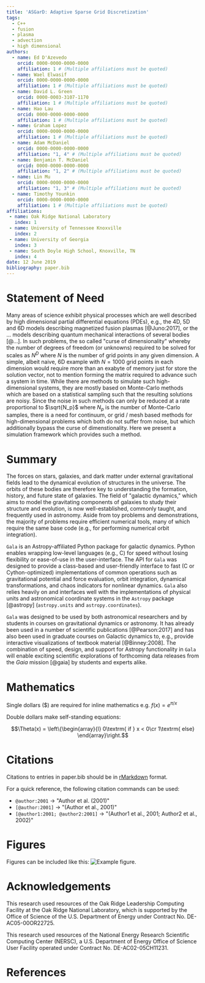 ```yaml
---
title: 'ASGarD: Adaptive Sparse Grid Discretization'
tags:
  - C++
  - fusion
  - plasma
  - advection
  - high dimensional
authors:
  - name: Ed D'Azevedo
    orcid: 0000-0000-0000-0000
    affiliation: 1 # (Multiple affiliations must be quoted)
  - name: Wael Elwasif
    orcid: 0000-0000-0000-0000
    affiliation: 1 # (Multiple affiliations must be quoted)
  - name: David L. Green
    orcid: 0000-0003-3107-1170
    affiliation: 1 # (Multiple affiliations must be quoted)
  - name: Hao Lau
    orcid: 0000-0000-0000-0000
    affiliation: 1 # (Multiple affiliations must be quoted)
  - name: Graham Lopez
    orcid: 0000-0000-0000-0000
    affiliation: 1 # (Multiple affiliations must be quoted)
  - name: Adam McDaniel
    orcid: 0000-0000-0000-0000
    affiliation: "1, 4" # (Multiple affiliations must be quoted)
  - name: Benjamin T. McDaniel
    orcid: 0000-0000-0000-0000
    affiliation: "1, 2" # (Multiple affiliations must be quoted)
  - name: Lin Mu
    orcid: 0000-0000-0000-0000
    affiliation: "1, 3" # (Multiple affiliations must be quoted)
  - name: Timothy Younkin
    orcid: 0000-0000-0000-0000
    affiliation: 1 # (Multiple affiliations must be quoted)
affiliations:
 - name: Oak Ridge National Laboratory
   index: 1
 - name: University of Tennessee Knoxville
   index: 2
 - name: University of Georgia
   index: 3
 - name: South Doyle High School, Knoxville, TN
   index: 4
date: 12 June 2019
bibliography: paper.bib
---
```

# Statement of Need

Many areas of science exhibit physical processes which are well described by high dimensional partial differential equations (PDEs), e.g., the 4D, 5D and 6D models describing magnetized fusion plasmas [@Juno:2017], or the ... models describing quantum mechanical interactions of several bodies [@...]. In such problems, the so called "curse of dimensionality" whereby the number of degrees of freedom (or unknowns) required to be solved for scales as $N^D$ where $N$ is the number of grid points in any given dimension. A simple, albeit naive, 6D example with $N=1000$ grid points in each dimension would require more than an exabyte of memory just for store the solution vector, not to mention forming the matrix required to advance such a system in time. While there are methods to simulate such high-dimensional systems, they are mostly based on Monte-Carlo methods which are based on a statistical sampling such that the resulting solutions are noisy. Since the noise in such methods can only be reduced at a rate proportional to $\sqrt{N_p}$ where $N_p$ is the number of Monte-Carlo samples, there is a need for continuum, or grid / mesh based methods for high-dimensional problems which both do not suffer from noise, but which additionally bypass the curse of dimenstionality. Here we present a simulation framework which provides such a method. 

# Summary

The forces on stars, galaxies, and dark matter under external gravitational
fields lead to the dynamical evolution of structures in the universe. The orbits
of these bodies are therefore key to understanding the formation, history, and
future state of galaxies. The field of "galactic dynamics," which aims to model
the gravitating components of galaxies to study their structure and evolution,
is now well-established, commonly taught, and frequently used in astronomy.
Aside from toy problems and demonstrations, the majority of problems require
efficient numerical tools, many of which require the same base code (e.g., for
performing numerical orbit integration).

``Gala`` is an Astropy-affiliated Python package for galactic dynamics. Python
enables wrapping low-level languages (e.g., C) for speed without losing
flexibility or ease-of-use in the user-interface. The API for ``Gala`` was
designed to provide a class-based and user-friendly interface to fast (C or
Cython-optimized) implementations of common operations such as gravitational
potential and force evaluation, orbit integration, dynamical transformations,
and chaos indicators for nonlinear dynamics. ``Gala`` also relies heavily on and
interfaces well with the implementations of physical units and astronomical
coordinate systems in the ``Astropy`` package [@astropy] (``astropy.units`` and
``astropy.coordinates``).

``Gala`` was designed to be used by both astronomical researchers and by
students in courses on gravitational dynamics or astronomy. It has already been
used in a number of scientific publications [@Pearson:2017] and has also been
used in graduate courses on Galactic dynamics to, e.g., provide interactive
visualizations of textbook material [@Binney:2008]. The combination of speed,
design, and support for Astropy functionality in ``Gala`` will enable exciting
scientific explorations of forthcoming data releases from the *Gaia* mission
[@gaia] by students and experts alike.

# Mathematics

Single dollars ($) are required for inline mathematics e.g. $f(x) = e^{\pi/x}$

Double dollars make self-standing equations:

$$\Theta(x) = \left\{\begin{array}{l}
0\textrm{ if } x < 0\cr
1\textrm{ else}
\end{array}\right.$$


# Citations

Citations to entries in paper.bib should be in
[rMarkdown](http://rmarkdown.rstudio.com/authoring_bibliographies_and_citations.html)
format.

For a quick reference, the following citation commands can be used:
- `@author:2001`  ->  "Author et al. (2001)"
- `[@author:2001]` -> "(Author et al., 2001)"
- `[@author1:2001; @author2:2001]` -> "(Author1 et al., 2001; Author2 et al., 2002)"

# Figures

Figures can be included like this: ![Example figure.](figure.png)

# Acknowledgements

This research used resources of the Oak Ridge Leadership Computing Facility at the Oak Ridge National Laboratory, which is supported by the Office of Science of the U.S. Department of Energy under Contract No. DE-AC05-00OR22725.

This research used resources of the National Energy Research Scientific Computing Center (NERSC), a U.S. Department of Energy Office of Science User Facility operated under Contract No. DE-AC02-05CH11231.

# References
